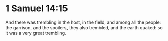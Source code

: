 # 1 Samuel 14:15

And there was trembling in the host, in the field, and among all the people: the garrison, and the spoilers, they also trembled, and the earth quaked: so it was a very great trembling.